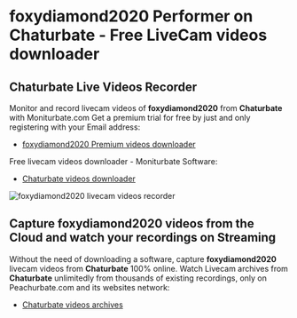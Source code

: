 # foxydiamond2020 Performer on Chaturbate - Free LiveCam videos downloader

## Chaturbate Live Videos Recorder

Monitor and record livecam videos of **foxydiamond2020** from **Chaturbate** with Moniturbate.com
Get a premium trial for free by just and only registering with your Email address:
* [foxydiamond2020 Premium videos downloader](https://moniturbate.com/request-demo-licence-key.html)

Free livecam videos downloader - Moniturbate Software:
* [Chaturbate videos downloader](https://moniturbate.com/moniturbate-download-software.html)

![foxydiamond2020 livecam videos recorder](https://peachurnet.com/templates/moniturbate-software.png)


## Capture foxydiamond2020 videos from the Cloud and watch your recordings on Streaming

Without the need of downloading a software, capture **foxydiamond2020** livecam videos from **Chaturbate** 100% online.
Watch Livecam archives from **Chaturbate** unlimitedly from thousands of existing recordings, only on Peachurbate.com and its websites network:
* [Chaturbate videos archives](https://peachurnet.com/)